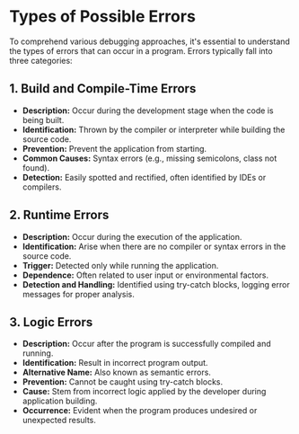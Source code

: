 # Types of Possible Errors

To comprehend various debugging approaches, it's essential to understand the types of errors that can occur in a program. Errors typically fall into three categories:

## 1. Build and Compile-Time Errors

- **Description:** Occur during the development stage when the code is being built.
- **Identification:** Thrown by the compiler or interpreter while building the source code.
- **Prevention:** Prevent the application from starting.
- **Common Causes:** Syntax errors (e.g., missing semicolons, class not found).
- **Detection:** Easily spotted and rectified, often identified by IDEs or compilers.

## 2. Runtime Errors

- **Description:** Occur during the execution of the application.
- **Identification:** Arise when there are no compiler or syntax errors in the source code.
- **Trigger:** Detected only while running the application.
- **Dependence:** Often related to user input or environmental factors.
- **Detection and Handling:** Identified using try-catch blocks, logging error messages for proper analysis.

## 3. Logic Errors

- **Description:** Occur after the program is successfully compiled and running.
- **Identification:** Result in incorrect program output.
- **Alternative Name:** Also known as semantic errors.
- **Prevention:** Cannot be caught using try-catch blocks.
- **Cause:** Stem from incorrect logic applied by the developer during application building.
- **Occurrence:** Evident when the program produces undesired or unexpected results.